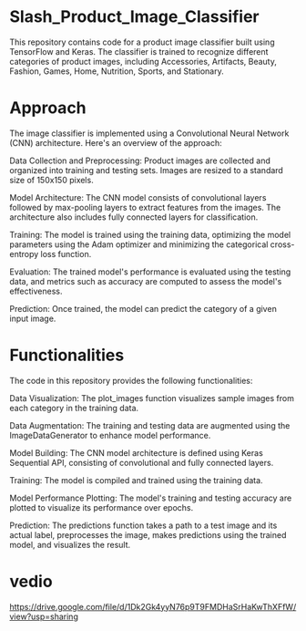 # Slash_Product_Image_Classifier

This repository contains code for a product image classifier built using TensorFlow and Keras. The classifier is trained to recognize different categories of product images, including Accessories, Artifacts, Beauty, Fashion, Games, Home, Nutrition, Sports, and Stationary.

# Approach
The image classifier is implemented using a Convolutional Neural Network (CNN) architecture. Here's an overview of the approach:

Data Collection and Preprocessing: Product images are collected and organized into training and testing sets. Images are resized to a standard size of 150x150 pixels.

Model Architecture: The CNN model consists of convolutional layers followed by max-pooling layers to extract features from the images. The architecture also includes fully connected layers for classification.

Training: The model is trained using the training data, optimizing the model parameters using the Adam optimizer and minimizing the categorical cross-entropy loss function.

Evaluation: The trained model's performance is evaluated using the testing data, and metrics such as accuracy are computed to assess the model's effectiveness.

Prediction: Once trained, the model can predict the category of a given input image.

# Functionalities
The code in this repository provides the following functionalities:

Data Visualization: The plot_images function visualizes sample images from each category in the training data.

Data Augmentation: The training and testing data are augmented using the ImageDataGenerator to enhance model performance.

Model Building: The CNN model architecture is defined using Keras Sequential API, consisting of convolutional and fully connected layers.

Training: The model is compiled and trained using the training data.

Model Performance Plotting: The model's training and testing accuracy are plotted to visualize its performance over epochs.

Prediction: The predictions function takes a path to a test image and its actual label, preprocesses the image, makes predictions using the trained model, and visualizes the result.


# vedio
https://drive.google.com/file/d/1Dk2Gk4yyN76p9T9FMDHaSrHaKwThXFfW/view?usp=sharing
